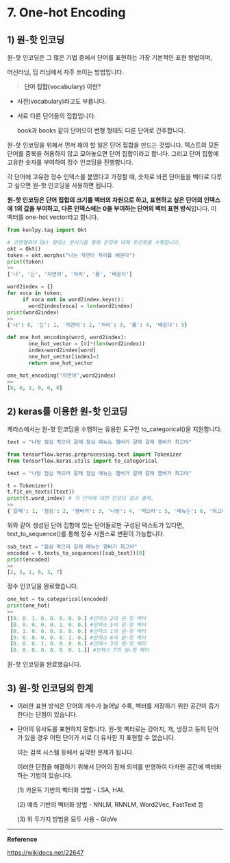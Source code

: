 # 7. One-hot Encoding



## 1) 원-핫 인코딩

원-핫 인코딩은 그 많은 기법 중에서 단어를 표현하는 가장 기본적인 표현 방법이며,

머신러닝, 딥 러닝에서 자주 쓰이는 방법입니다.



>  **단어 집합(vocabulary) 이란?**

- 사전(vocabulary)라고도 부릅니다.

- 서로 다른 단어들의 집합입니다. 

  book과 books 같이 단어으이 변형 형태도 다른 단어로 간주합니다.



원-핫 인코딩을 위해서 먼저 해야 할 일은 단어 집합을 만드는 것입니다. 텍스트의 모든 단어를 중복을 허용하지 않고 모아놓으면 단어 집합이라고 합니다. 그리고 단어 집합에 고유한 숫자를 부여하여 정수 인코딩을 진행합니다. 

각 단어에 고유한 정수 인덱스를 붙였다고 가정할 때, 숫자로 바뀐 단어들을 벡터로 다루고 싶으면 원-핫 인코딩을 사용하면 됩니다.

**원-핫 인코딩은 단어 집합의 크기를 벡터의 차원으로 하고, 표현하고 싶은 단어의 인덱스에 1의 값을 부여하고, 다른 인덱스에는 0을 부여하는 단어의 벡터 표현 방식**입니다. 이 벡터를 one-hot vector라고 합니다.

```python
from konlpy.tag import Okt

# 코엔엘파이 Okt 형태소 분석기를 통해 문장에 대해 토큰화를 수행합니다.
okt = Okt()  
token = okt.morphs("나는 자연어 처리를 배운다")  
print(token)
>>
['나', '는', '자연어', '처리', '를', '배운다']

word2index = {}
for voca in token:
     if voca not in word2index.keys():
       word2index[voca] = len(word2index)
print(word2index)
>>
{'나': 0, '는': 1, '자연어': 2, '처리': 3, '를': 4, '배운다': 5}

def one_hot_encoding(word, word2index):
       one_hot_vector = [0]*(len(word2index))
       index=word2index[word]
       one_hot_vector[index]=1
       return one_hot_vector

one_hot_encoding("자연어",word2index)
>>
[0, 0, 1, 0, 0, 0]  
```





## 2) keras를 이용한 원-핫 인코딩

케라스에서는 원-핫 인코딩을 수행하는 유용한 도구인 to_categorical()을 지원합니다.

```python
text = "나랑 점심 먹으러 갈래 점심 메뉴는 햄버거 갈래 갈래 햄버거 최고야"

from tensorflow.keras.preprocessing.text import Tokenizer
from tensorflow.keras.utils import to_categorical

text = "나랑 점심 먹으러 갈래 점심 메뉴는 햄버거 갈래 갈래 햄버거 최고야"

t = Tokenizer()
t.fit_on_texts([text])
print(t.word_index) # 각 단어에 대한 인코딩 결과 출력.
>>
{'갈래': 1, '점심': 2, '햄버거': 3, '나랑': 4, '먹으러': 5, '메뉴는': 6, '최고야': 7}
```

위와 같이 생성된 단어 집합에 있는 단어들로만 구성된 텍스트가 있다면, text_to_sequence()를 통해 정수 시퀀스로 변환이 가능합니다.



```python
sub_text = "점심 먹으러 갈래 메뉴는 햄버거 최고야"
encoded = t.texts_to_sequences([sub_text])[0]
print(encoded)
>>
[2, 5, 1, 6, 3, 7]
```

정수 인코딩을 완료했습니다.



```python
one_hot = to_categorical(encoded)
print(one_hot)
>>
[[0. 0. 1. 0. 0. 0. 0. 0.] #인덱스 2의 원-핫 벡터
 [0. 0. 0. 0. 0. 1. 0. 0.] #인덱스 5의 원-핫 벡터
 [0. 1. 0. 0. 0. 0. 0. 0.] #인덱스 1의 원-핫 벡터
 [0. 0. 0. 0. 0. 0. 1. 0.] #인덱스 6의 원-핫 벡터
 [0. 0. 0. 1. 0. 0. 0. 0.] #인덱스 3의 원-핫 벡터
 [0. 0. 0. 0. 0. 0. 0. 1.]] #인덱스 7의 원-핫 벡터
```

원-핫 인코딩을 완료했습니다.





## 3) 원-핫 인코딩의 한계

- 이러한 표현 방식은 단어의 개수가 늘어날 수록, 벡터를 저장하기 위한 공간이 증가한다는 단점이 있습니다. 

- 단어의 유사도를 표현하지 못합니다. 원-핫 벡터로는 강아지, 개, 냉장고 등의 단어가 있을 경우 어떤 단어가 서로 더 유사한 지 표현할 수 없습니다.

  이는 검색 시스템 등에서 심각한 문제가 됩니다.

  이러한 단점을 해결하기 위해서 단어의 잠재 의미를 반영하여 다차원 공간에 벡터화 하는 기법이 있습니다.

  (1) 카운트 기반의 벡터화 방법 - LSA, HAL

  (2) 예측 기반의 벡터화 방법 - NNLM, RNNLM, Word2Vec, FastText 등

  (3) 위 두가지 방법을 모두 사용 - GloVe



---

**Reference**

https://wikidocs.net/22647